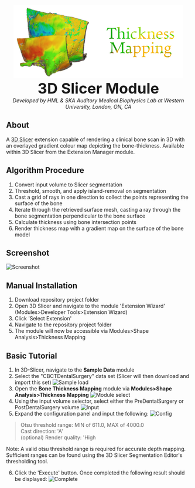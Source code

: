 <p align="center">
  <img alt='logo' src='BoneThicknessMapping/Resources/Icons/logo.png' height="200">
  <br>
  <b style='font-size: 40px;'>3D Slicer Module</b>
  <br>
  <i>Developed by HML & SKA Auditory Medical Biophysics Lab at Western University, London, ON, CA</i>
</p>

## About
A [3D Slicer](https://www.slicer.org/) extension capable of rendering a clinical bone scan in 3D with an overlayed gradient colour map depicting the bone-thickness. Available within 3D Slicer from the Extension Manager module.

## Algorithm Procedure
1. Convert input volume to Slicer segmentation
2. Threshold, smooth, and apply island-removal on segmentation
3. Cast a grid of rays in one direction to collect the points representing the surface of the bone
4. Iterate through the retrieved surface mesh, casting a ray through the bone segmentation perpendicular to the bone surface
5. Calculate thickness using bone intersection points
6. Render thickness map with a gradient map on the surface of the bone model

## Screenshot
![Screenshot](https://raw.githubusercontent.com/Auditory-Biophysics-Lab/SlicerBoneThicknessMappingExtension/master/Images/general_screenshot.png?raw=true)

## Manual Installation
1. Download repository project folder
2. Open 3D Slicer and navigate to the module 'Extension Wizard' (Modules>Developer Tools>Extension Wizard)
3. Click 'Select Extension'
4. Navigate to the repository project folder
5. The module will now be accessible via Modules>Shape Analysis>Thickness Mapping

## Basic Tutorial 
1. In 3D-Slicer, navigate to the **Sample Data** module
2. Select the "CBCTDentalSurgery" data set (Slicer will then download and import this set)
![Sample load](https://raw.githubusercontent.com/Auditory-Biophysics-Lab/SlicerBoneThicknessMappingExtension/master/Images/sample_load.png?raw=true)
3. Open the **Bone Thickness Mapping** module via **Modules>Shape Analysis>Thickness Mapping**
![Module select](https://raw.githubusercontent.com/Auditory-Biophysics-Lab/SlicerBoneThicknessMappingExtension/master/Images/module_select.png?raw=true)
4. Using the input volume selector, select either the PreDentalSurgery or PostDentalSurgery volume
![Input](https://raw.githubusercontent.com/Auditory-Biophysics-Lab/SlicerBoneThicknessMappingExtension/master/Images/input.png?raw=true)
5. Expand the configuration panel and input the following:
![Config](https://raw.githubusercontent.com/Auditory-Biophysics-Lab/SlicerBoneThicknessMappingExtension/master/Images/config.png?raw=true)
> Otsu threshold range: MIN of 611.0, MAX of 4000.0 <br>
> Cast direction: 'A' <br>
> (optional) Render quality: 'High

Note: A valid otsu threshold range is required for accurate depth mapping. Sufficient ranges can be found using the 3D Slicer Segmentation Editor's thresholding tool.

6. Click the 'Execute' button. Once completed the following result should be displayed:
![Complete](https://raw.githubusercontent.com/Auditory-Biophysics-Lab/SlicerBoneThicknessMappingExtension/master/Images/complete.png?raw=true)
